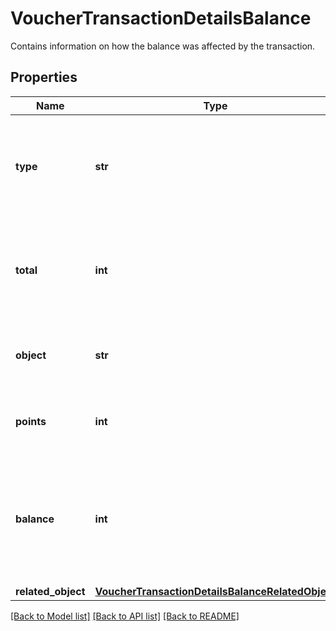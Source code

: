 # VoucherTransactionDetailsBalance

Contains information on how the balance was affected by the transaction.

## Properties

Name | Type | Description | Notes
------------ | ------------- | ------------- | -------------
**type** | **str** | The type of voucher whose balance is being adjusted due to the transaction. | [optional] [default to 'loyalty_card']
**total** | **int** | The number of all points accumulated on the card as affected by add or subtract operations. | [optional] 
**object** | **str** | The type of the object represented by the JSON. | [optional] [default to 'balance']
**points** | **int** | Points added or subtracted in the transaction. | [optional] 
**balance** | **int** | The available points on the card after the transaction as affected by redemption or rollback. | [optional] 
**related_object** | [**VoucherTransactionDetailsBalanceRelatedObject**](VoucherTransactionDetailsBalanceRelatedObject.md) |  | [optional] 

[[Back to Model list]](../README.md#documentation-for-models) [[Back to API list]](../README.md#documentation-for-api-endpoints) [[Back to README]](../README.md)


